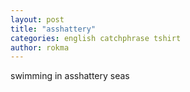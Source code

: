 ```yaml
---
layout: post
title: "asshattery"
categories: english catchphrase tshirt
author: rokma
---
```

swimming in asshattery seas
